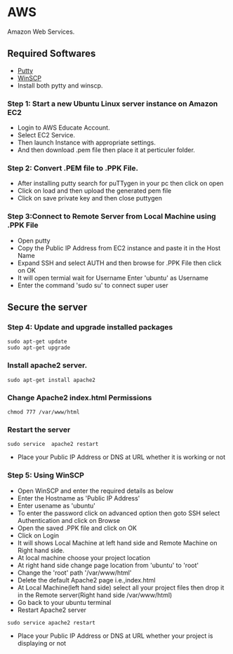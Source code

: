 # AWS
Amazon Web Services.

## Required Softwares
- [Putty](https://www.putty.org/)
- [WinSCP](https://winscp.net/eng/download.php)
- Install both pytty and winscp.

### Step 1: Start a new Ubuntu Linux server instance on Amazon EC2

- Login to AWS Educate Account.
- Select EC2 Service.
- Then launch Instance with appropriate settings.
- And then download .pem file then place it at perticuler folder.

### Step 2: Convert .PEM file to  .PPK File.

- After installing putty search for puTTygen in your pc then click on open
- Click on load and then upload the generated pem file
- Click on save private key and then close puttygen

### Step 3:Connect to Remote Server from Local Machine using .PPK File

- Open putty 
- Copy the Public IP Address from EC2 instance and paste it in the Host Name
- Expand SSH and select AUTH and then browse for .PPK File then click on OK
- It will open termial wait for Username Enter 'ubuntu' as Username
- Enter the command 'sudo su' to connect super user

## Secure the server

### Step 4: Update and upgrade installed packages

```
sudo apt-get update
sudo apt-get upgrade
```
### Install apache2 server.
```
sudo apt-get install apache2
```
### Change Apache2 index.html Permissions
```
chmod 777 /var/www/html
```
### Restart the server
```
sudo service  apache2 restart
```
- Place your Public IP Address or DNS at URL whether it is working or not 

### Step 5: Using WinSCP

- Open WinSCP and enter the required details as below
- Enter the Hostname as 'Public IP Address'
- Enter usename as 'ubuntu'
- To enter the password click on advanced option then goto SSH select Authentication and click on Browse
- Open the saved .PPK file and click on OK
- Click on Login
- It will shows Local Machine at left hand side and Remote Machine on Right hand side.
- At local machine choose your project location
- At right hand side change page location from 'ubuntu' to 'root'
- Change the 'root' path '/var/www/html'
- Delete the default Apache2 page i.e.,index.html 
- At Local Machine(left hand side) select all your project files then drop it in the Remote server(Right hand side /var/www/html) 
- Go back to your ubuntu terminal 
- Restart Apache2 server
```
sudo service apache2 restart
```
- Place your Public IP Address or DNS at URL whether your project is displaying or not 
